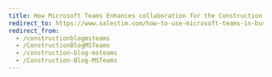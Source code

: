 ```yaml
---
title: How Microsoft Teams Enhances collaboration for the Construction industry 
redirect_to: https://www.salestim.com/how-to-use-microsoft-teams-in-business-consulting/
redirect_from:
  - /constructionblogmsteams
  - /ConstructionBlogMSTeams
  - /construction-blog-msteams
  - /Construction-Blog-MSTeams
---
```

